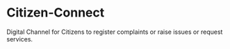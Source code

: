# Citizen-Connect
Digital Channel for Citizens to register complaints or raise issues or request services.
